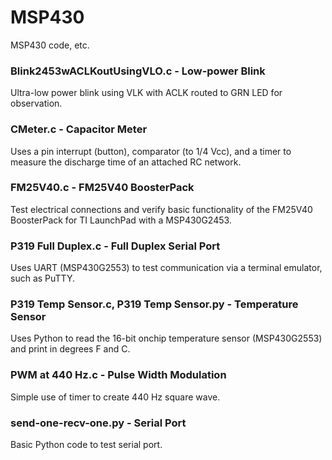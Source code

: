 # MSP430
MSP430 code, etc.

### Blink2453wACLKoutUsingVLO.c - Low-power Blink
Ultra-low power blink using VLK with ACLK routed to GRN LED for observation.

### CMeter.c - Capacitor Meter
Uses a pin interrupt (button), comparator (to 1/4 Vcc), and a timer to measure the discharge time of an attached RC network.

### FM25V40.c - FM25V40 BoosterPack
Test electrical connections and verify basic functionality of the FM25V40 BoosterPack for TI LaunchPad with a MSP430G2453.

### P319 Full Duplex.c - Full Duplex Serial Port
Uses UART (MSP430G2553) to test communication via a terminal emulator, such as PuTTY.

### P319 Temp Sensor.c, P319 Temp Sensor.py - Temperature Sensor
Uses Python to read the 16-bit onchip temperature sensor (MSP430G2553) and print in degrees F and C.

### PWM at 440 Hz.c - Pulse Width Modulation
Simple use of timer to create 440 Hz square wave.

### send-one-recv-one.py - Serial Port
Basic Python code to test serial port.
